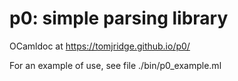 # p0: simple parsing library

OCamldoc at https://tomjridge.github.io/p0/

For an example of use, see file ./bin/p0_example.ml
